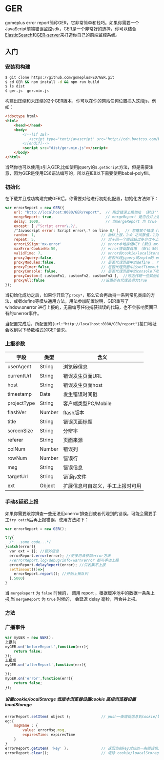 # GER

gomeplus error report简称GER，它非常简单和轻巧。如果你需要一个JavaScript前端错误监控sdk，GER是一个非常好的选择，你可以结合[ElasticSearch](https://www.elastic.com/)和[GER-server](https://github.com/gomeplusFED/GER-server)来打造你自己的前端监控系统。

## 入门

### 安装和构建

```bash
$ git clone https://github.com/gomeplusFED/GER.git
$ cd GER && npm install -d && npm run build
$ ls dist
$ ger.js  ger.min.js
```

构建出压缩和未压缩的2个GER版本，你可以在你的网站任何位置插入这段js，例如：

```html
<!doctype html>
<html>
    <head></head>
    <body>
        <!--[if IE]>
           <script type="text/javascript" src="http://cdn.bootcss.com/babel-polyfill/6.23.0/polyfill.js"></script>
        <![endif]-->
        <script src="dist/ger.min.js"></script>
    </body>
</html>
```

当然你也可以使用js引入GER,比如使用jquery的`$.getScript`方法，但是需要注意，因为GER是使用ES6语法编写的，所以在IE8以下需要使用babel-polyfill。


### 初始化

在下载并且成功构建完成GER后，你需要对他进行初始化配置，初始化方法如下：

```js
var errorReport = new GER({
    url: "http://localhost:8080/GER/report",  // 指定错误上报地址 （默认""）
    mergeReport: true,                        // mergeReport 是否合并上报， false 关闭， true 启动（默认 true）
    delay: 1000,                              // 当mergeReport 为 true 时才可用，延迟多少毫秒，合并缓冲区中的上报（默认 1000）
    except: [ /^Script error\.?/,
    /^Javascript error: Script error\.? on line 0/ ],  // 忽略某个错误 (默认值)
    random: 1,                              // 抽样上报，1~0 之间数值，1为100%上报（默认 1）
    repeat: 5,                              // 对于同一个错误超过多少次不上报 (默认 5)
    errorLSSign:'mx-error'                  // error本地存储KEY (默认 mx-error) 
    maxErrorCookieNo:50,                    // error错误数自增 （默认 50）
    validTime: 7,                           // error的cookie/localStorage 有效时长 （默认：7天）
    proxyJquery:false,                      // 是否代理jquery或zepto的 event.add , event.remove , event.ajax
    proxyModules:false,                     // 是否代理页面中的define , require
    proxyTimer:false,                       // 是否代理页面中的setTimeout , setInterval
    proxyConsole: false,                    // 是否代理页面中的console下所有方法，代理后会对服务进行对应的上报
    proxyCustom:[ customFn1, customFn2, customFn3 ],  //可选代理一些其他自定义函数
    proxyAll:false                          //设置所有代理选项为true
});
```

当初始化成功之后，如果你开启了`proxy*`，那么它会再劫持一系列常见类库的方法，或者define等模块通用方法，用法参加配置说明，GER重写了 window.onerror 进行上报的，无需编写任何捕获错误的代码，也不会影响页面已有的onerror事件。

当配置完成后，所配置的`{url:"http://localhost:8080/GER/report"}`接口地址会收到以下参数格式的GET请求。

### 上报参数

| 字段 | 类型 | 含义 |
| ------| ------ | ------ |
| userAgent | String | 浏览器信息 |
| currentUrl | String | 错误发生页面URL |
| host | String | 错误发生页面host |
| timestamp | Date | 发生错误时间戳 |
| projectType | String | 客户端类型PC/Mobile |
| flashVer | Number | flash版本 |
| title | String | 错误页面标题 |
| screenSize | String | 分辨率 |
| referer | String | 页面来源 |
| colNum | Number | 错误列 |
| rowNum | Number | 错误行 |
| msg | String | 错误信息 |
| targetUrl | String | 错误js文件 |
| ext | Object | 扩展信息可自定义，手工上报时可用 |


### 手动&延迟上报

如果你需要跟踪排查一些无法用onerror排查到或者代理到的错误，可能会需要手工`try catch`后再上报错误，使用方法如下：

```js
var errorReport = new GER();

try{
  /*...some code...*/
}catch(error){
  var ext = {}; //额外信息
  errorReport.error(error); //更多用法参加error方法
  //errorReport.log/debug/info/warn/error 都可手动上报
  errorReport.delayReport(error); //只收集不上报
  setTimeout(()=>{
    errorReport.report(); //开始上报队列
  },5000)
}
```

当 `mergeReport` 为 `false` 时候的， 调用 report ，根据缓冲池中的数据一条条上报,当 `mergeReport` 为 `true` 时候的， 会延迟 delay 毫秒，再合并上报。

### 方法

### 广播事件
```javascript
var myGER = new GER();
上报前
myGER.on('beforeReport',function(err){
    return false;
});
上报后
myGER.on('afterReport',function(err){
    
});
myGER.on('error',function(err){
    return false;
});
```

#####  设置cookie/localStorage  低版本浏览器设置cookie  高级浏览器设置localStorage
```javascript
errorReport.setItem( object );              // push一条错误信息到cookie/localStorage 存储的key为初始化时 errorLSSign 的值 条数限制为初始化时传入 maxErrorCookieNo 的数量,
eg:{
    msgName : {
        value: errorMsg.msg,
        expiresTime: expiresTime
    }
}
errorReport.getItem( 'key' );               // 返回当前key对应的一条错误信息
errorReport.clear();                        // 清除 cookie/loacalStorage 所有错误信息

```
